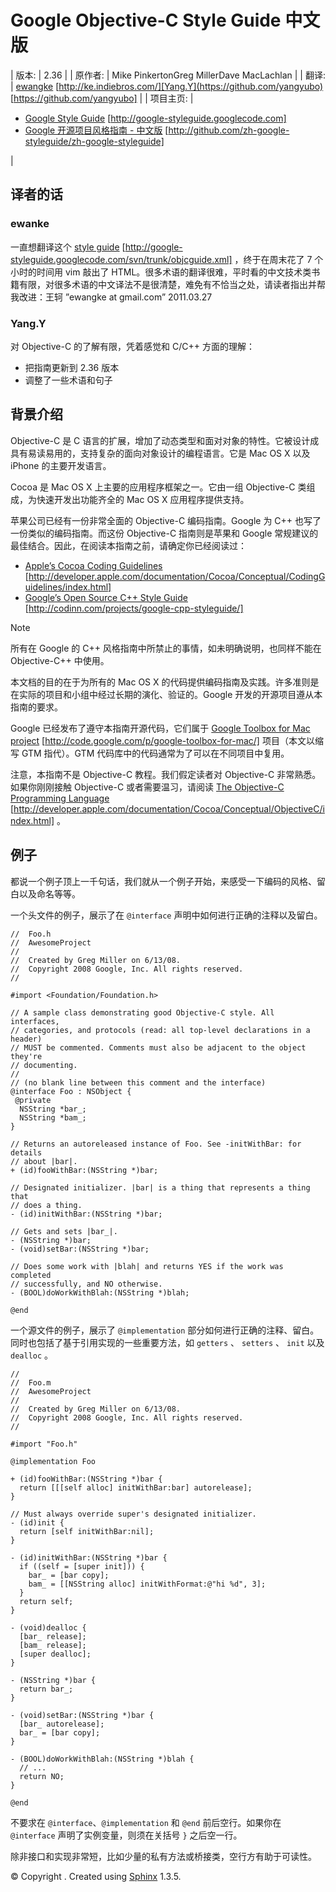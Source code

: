 # Google Objective-C Style Guide 中文版

| 版本: | 2.36 |
| 原作者: | Mike PinkertonGreg MillerDave MacLachlan |
| 翻译: | [ewangke](http://ke.indiebros.com/) [http://ke.indiebros.com/][Yang.Y](https://github.com/yangyubo) [https://github.com/yangyubo] |
| 项目主页: |  
*   [Google Style Guide](http://google-styleguide.googlecode.com) [http://google-styleguide.googlecode.com]
*   [Google 开源项目风格指南 - 中文版](http://github.com/zh-google-styleguide/zh-google-styleguide) [http://github.com/zh-google-styleguide/zh-google-styleguide]

 |

## 译者的话

### ewanke

一直想翻译这个 [style guide](http://google-styleguide.googlecode.com/svn/trunk/objcguide.xml) [http://google-styleguide.googlecode.com/svn/trunk/objcguide.xml] ，终于在周末花了 7 个小时的时间用 vim 敲出了 HTML。很多术语的翻译很难，平时看的中文技术类书籍有限，对很多术语的中文译法不是很清楚，难免有不恰当之处，请读者指出并帮我改进：王轲 ”ewangke at gmail.com” 2011.03.27

### Yang.Y

对 Objective-C 的了解有限，凭着感觉和 C/C++ 方面的理解：

*   把指南更新到 2.36 版本
*   调整了一些术语和句子

## 背景介绍

Objective-C 是 C 语言的扩展，增加了动态类型和面对对象的特性。它被设计成具有易读易用的，支持复杂的面向对象设计的编程语言。它是 Mac OS X 以及 iPhone 的主要开发语言。

Cocoa 是 Mac OS X 上主要的应用程序框架之一。它由一组 Objective-C 类组成，为快速开发出功能齐全的 Mac OS X 应用程序提供支持。

苹果公司已经有一份非常全面的 Objective-C 编码指南。Google 为 C++ 也写了一份类似的编码指南。而这份 Objective-C 指南则是苹果和 Google 常规建议的最佳结合。因此，在阅读本指南之前，请确定你已经阅读过：

*   [Apple’s Cocoa Coding Guidelines](http://developer.apple.com/documentation/Cocoa/Conceptual/CodingGuidelines/index.html) [http://developer.apple.com/documentation/Cocoa/Conceptual/CodingGuidelines/index.html]
*   [Google’s Open Source C++ Style Guide](http://codinn.com/projects/google-cpp-styleguide/) [http://codinn.com/projects/google-cpp-styleguide/]

Note

所有在 Google 的 C++ 风格指南中所禁止的事情，如未明确说明，也同样不能在 Objective-C++ 中使用。

本文档的目的在于为所有的 Mac OS X 的代码提供编码指南及实践。许多准则是在实际的项目和小组中经过长期的演化、验证的。Google 开发的开源项目遵从本指南的要求。

Google 已经发布了遵守本指南开源代码，它们属于 [Google Toolbox for Mac project](http://code.google.com/p/google-toolbox-for-mac/) [http://code.google.com/p/google-toolbox-for-mac/] 项目（本文以缩写 GTM 指代）。GTM 代码库中的代码通常为了可以在不同项目中复用。

注意，本指南不是 Objective-C 教程。我们假定读者对 Objective-C 非常熟悉。如果你刚刚接触 Objective-C 或者需要温习，请阅读 [The Objective-C Programming Language](http://developer.apple.com/documentation/Cocoa/Conceptual/ObjectiveC/index.html) [http://developer.apple.com/documentation/Cocoa/Conceptual/ObjectiveC/index.html] 。

## 例子

都说一个例子顶上一千句话，我们就从一个例子开始，来感受一下编码的风格、留白以及命名等等。

一个头文件的例子，展示了在 `@interface` 声明中如何进行正确的注释以及留白。

```
//  Foo.h
//  AwesomeProject
//
//  Created by Greg Miller on 6/13/08.
//  Copyright 2008 Google, Inc. All rights reserved.
//

#import <Foundation/Foundation.h>

// A sample class demonstrating good Objective-C style. All interfaces,
// categories, and protocols (read: all top-level declarations in a header)
// MUST be commented. Comments must also be adjacent to the object they're
// documenting.
//
// (no blank line between this comment and the interface)
@interface Foo : NSObject {
 @private
  NSString *bar_;
  NSString *bam_;
}

// Returns an autoreleased instance of Foo. See -initWithBar: for details
// about |bar|.
+ (id)fooWithBar:(NSString *)bar;

// Designated initializer. |bar| is a thing that represents a thing that
// does a thing.
- (id)initWithBar:(NSString *)bar;

// Gets and sets |bar_|.
- (NSString *)bar;
- (void)setBar:(NSString *)bar;

// Does some work with |blah| and returns YES if the work was completed
// successfully, and NO otherwise.
- (BOOL)doWorkWithBlah:(NSString *)blah;

@end 
```

一个源文件的例子，展示了 `@implementation` 部分如何进行正确的注释、留白。同时也包括了基于引用实现的一些重要方法，如 `getters` 、 `setters` 、 `init` 以及 `dealloc` 。

```
//
//  Foo.m
//  AwesomeProject
//
//  Created by Greg Miller on 6/13/08.
//  Copyright 2008 Google, Inc. All rights reserved.
//

#import "Foo.h"

@implementation Foo

+ (id)fooWithBar:(NSString *)bar {
  return [[[self alloc] initWithBar:bar] autorelease];
}

// Must always override super's designated initializer.
- (id)init {
  return [self initWithBar:nil];
}

- (id)initWithBar:(NSString *)bar {
  if ((self = [super init])) {
    bar_ = [bar copy];
    bam_ = [[NSString alloc] initWithFormat:@"hi %d", 3];
  }
  return self;
}

- (void)dealloc {
  [bar_ release];
  [bam_ release];
  [super dealloc];
}

- (NSString *)bar {
  return bar_;
}

- (void)setBar:(NSString *)bar {
  [bar_ autorelease];
  bar_ = [bar copy];
}

- (BOOL)doWorkWithBlah:(NSString *)blah {
  // ...
  return NO;
}

@end 
```

不要求在 `@interface`、`@implementation` 和 `@end` 前后空行。如果你在 `@interface` 声明了实例变量，则须在关括号 `}` 之后空一行。

除非接口和实现非常短，比如少量的私有方法或桥接类，空行方有助于可读性。

© Copyright . Created using [Sphinx](http://sphinx-doc.org/) 1.3.5.